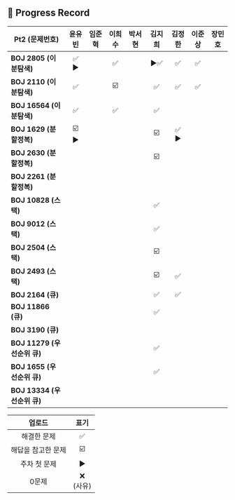 ## 📍 Progress Record

| **Pt2 (문제번호)**         |  **윤유빈**   | **임준혁** | **이희수** | **박서현** | **김지희** | **김정한** | **이준상** | **장민호** |
|------------------------|:----------:|:-------:|:------:|:-------:|:-------:|:-------:|:-------:|:-------:|
| **BOJ 2805 (이분탐색)**    |    ✅ ▶️    |         |    ✅    |         |    ▶️✅       |    ✅    |    ✅    |         |
| **BOJ 2110 (이분탐색)**    |     ✅      |         |    ☑️    |         |    ✅      |    ✅    |    ✅    |         |
| **BOJ 16564 (이분탐색)**   |     ✅      |         |    ✅    |         |    ✅      |         |         |         |
| **BOJ 1629 (분할정복)**    |  ☑️ ▶️     |         |        |         |     ☑️     |  ✅ ▶️   |         |         |
| **BOJ 2630 (분할정복)**    |            |         |        |         |    ☑️     |         |         |         |
| **BOJ 2261 (분할정복)**    |            |         |        |         |         |         |         |         |
| **BOJ 10828 (스택)**     |            |         |        |         |     ✅     |         |         |         |
| **BOJ 9012 (스택)**      |            |         |        |         |      ✅    |         |         |         |
| **BOJ 2504 (스택)**      |            |         |        |         |    ☑️       |         |         |         |
| **BOJ 2493 (스택)**      |            |         |        |         |    ☑️       |    ✅    |         |         |
| **BOJ 2164 (큐)**       |            |         |        |         |    ✅     |    ✅    |         |         |
| **BOJ 11866 (큐)**      |            |         |        |         |    ✅       |         |         |         |
| **BOJ 3190 (큐)**       |            |         |        |         |         |         |         |         |
| **BOJ 11279 (우선순위 큐)** |            |         |        |         |     ✅    |         |         |         |
| **BOJ 1655 (우선순위 큐)**  |            |         |        |         |    ✅     |         |         |         |
| **BOJ 13334 (우선순위 큐)** |            |         |        |         |         |         |         |         |




|    업로드     |     표기      |
|:----------:|:-----------:|
|   해결한 문제   |      ✅      |
| 해답을 참고한 문제 |     ☑️      |
|  주차 첫 문제   |     ▶️     |
|    0문제     | ❌ <br/>(사유) |
